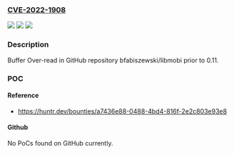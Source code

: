 ### [CVE-2022-1908](https://cve.mitre.org/cgi-bin/cvename.cgi?name=CVE-2022-1908)
![](https://img.shields.io/static/v1?label=Product&message=bfabiszewski%2Flibmobi&color=blue)
![](https://img.shields.io/static/v1?label=Version&message=n%2Fa&color=blue)
![](https://img.shields.io/static/v1?label=Vulnerability&message=CWE-126%20Buffer%20Over-read&color=brighgreen)

### Description

Buffer Over-read in GitHub repository bfabiszewski/libmobi prior to 0.11.

### POC

#### Reference
- https://huntr.dev/bounties/a7436e88-0488-4bd4-816f-2e2c803e93e8

#### Github
No PoCs found on GitHub currently.

